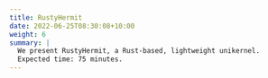 ```yaml
---
title: RustyHermit
date: 2022-06-25T08:30:08+10:00
weight: 6
summary: |
  We present RustyHermit, a Rust-based, lightweight unikernel.
  Expected time: 75 minutes.
---
```


